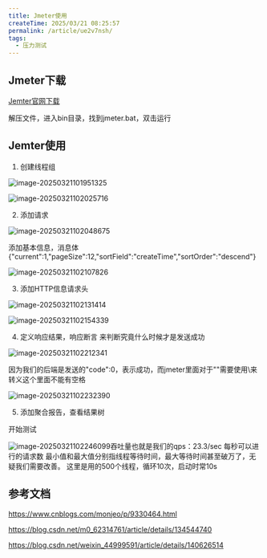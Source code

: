 ```yaml
---
title: Jmeter使用
createTime: 2025/03/21 08:25:57
permalink: /article/ue2v7nsh/
tags:
  - 压力测试
---
```




## Jmeter下载

[Jemter官网下载](https://jmeter.apache.org/download_jmeter.cgi)

解压文件，进入bin目录，找到jmeter.bat，双击运行

## Jemter使用

1. 创建线程组

![image-20250321101951325](https://flycodeu-1314556962.cos.ap-nanjing.myqcloud.com/codeCenterImg/image-20250321101951325.png)

![image-20250321102025716](https://flycodeu-1314556962.cos.ap-nanjing.myqcloud.com/codeCenterImg/image-20250321102025716.png)

2. 添加请求

![image-20250321102048675](https://flycodeu-1314556962.cos.ap-nanjing.myqcloud.com/codeCenterImg/image-20250321102048675.png)

添加基本信息，消息体
{"current":1,"pageSize":12,"sortField":"createTime","sortOrder":"descend"}

![image-20250321102107826](https://flycodeu-1314556962.cos.ap-nanjing.myqcloud.com/codeCenterImg/image-20250321102107826.png)


3. 添加HTTP信息请求头

![image-20250321102131414](https://flycodeu-1314556962.cos.ap-nanjing.myqcloud.com/codeCenterImg/image-20250321102131414.png)

![image-20250321102154339](https://flycodeu-1314556962.cos.ap-nanjing.myqcloud.com/codeCenterImg/image-20250321102154339.png)

4. 定义响应结果，响应断言
   来判断究竟什么时候才是发送成功

![image-20250321102212341](https://flycodeu-1314556962.cos.ap-nanjing.myqcloud.com/codeCenterImg/image-20250321102212341.png)

因为我们的后端是发送的"code":0，表示成功，而jmeter里面对于""需要使用\来转义这个里面不能有空格

![image-20250321102232390](https://flycodeu-1314556962.cos.ap-nanjing.myqcloud.com/codeCenterImg/image-20250321102232390.png)

5. 添加聚合报告，查看结果树

开始测试

![image-20250321102246099](https://flycodeu-1314556962.cos.ap-nanjing.myqcloud.com/codeCenterImg/image-20250321102246099.png)吞吐量也就是我们的qps：23.3/sec 每秒可以进行的请求数
最小值和最大值分别指线程等待时间，最大等待时间甚至破万了，无疑我们需要改善。
这里是用的500个线程，循环10次，启动时常10s



## 参考文档

https://www.cnblogs.com/monjeo/p/9330464.html

https://blog.csdn.net/m0_62314761/article/details/134544740

https://blog.csdn.net/weixin_44999591/article/details/140626514